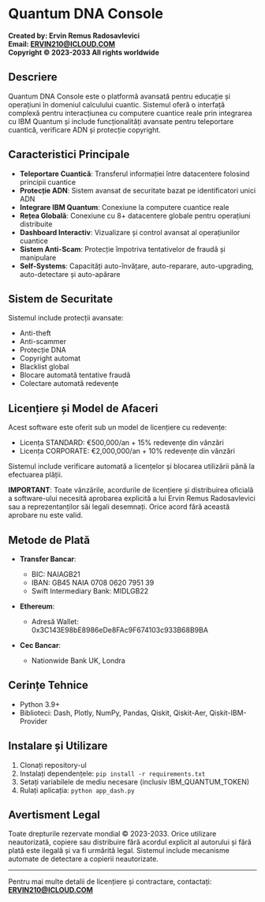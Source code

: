 # Quantum DNA Console

**Created by: Ervin Remus Radosavlevici**  
**Email: ERVIN210@ICLOUD.COM**  
**Copyright © 2023-2033 All rights worldwide**

## Descriere

Quantum DNA Console este o platformă avansată pentru educație și operațiuni în domeniul calculului cuantic. Sistemul oferă o interfață complexă pentru interacțiunea cu computere cuantice reale prin integrarea cu IBM Quantum și include funcționalități avansate pentru teleportare cuantică, verificare ADN și protecție copyright.

## Caracteristici Principale

- **Teleportare Cuantică**: Transferul informației între datacentere folosind principii cuantice
- **Protecție ADN**: Sistem avansat de securitate bazat pe identificatori unici ADN
- **Integrare IBM Quantum**: Conexiune la computere cuantice reale
- **Rețea Globală**: Conexiune cu 8+ datacentere globale pentru operațiuni distribuite
- **Dashboard Interactiv**: Vizualizare și control avansat al operațiunilor cuantice
- **Sistem Anti-Scam**: Protecție împotriva tentativelor de fraudă și manipulare
- **Self-Systems**: Capacități auto-învățare, auto-reparare, auto-upgrading, auto-detectare și auto-apărare

## Sistem de Securitate

Sistemul include protecții avansate:

- Anti-theft
- Anti-scammer
- Protecție DNA
- Copyright automat
- Blacklist global
- Blocare automată tentative fraudă
- Colectare automată redevențe

## Licențiere și Model de Afaceri

Acest software este oferit sub un model de licențiere cu redevențe:
- Licența STANDARD: €500,000/an + 15% redevențe din vânzări
- Licența CORPORATE: €2,000,000/an + 10% redevențe din vânzări

Sistemul include verificare automată a licențelor și blocarea utilizării până la efectuarea plății.

**IMPORTANT**: Toate vânzările, acordurile de licențiere și distribuirea oficială a software-ului necesită aprobarea explicită a lui Ervin Remus Radosavlevici sau a reprezentanților săi legali desemnați. Orice acord fără această aprobare nu este valid.

## Metode de Plată

- **Transfer Bancar**:
  - BIC: NAIAGB21
  - IBAN: GB45 NAIA 0708 0620 7951 39
  - Swift Intermediary Bank: MIDLGB22

- **Ethereum**:
  - Adresă Wallet: 0x3C143E98bE8986eDe8FAc9F674103c933B68B9BA

- **Cec Bancar**:
  - Nationwide Bank UK, Londra

## Cerințe Tehnice

- Python 3.9+
- Biblioteci: Dash, Plotly, NumPy, Pandas, Qiskit, Qiskit-Aer, Qiskit-IBM-Provider

## Instalare și Utilizare

1. Clonați repository-ul
2. Instalați dependențele: `pip install -r requirements.txt`
3. Setați variabilele de mediu necesare (inclusiv IBM_QUANTUM_TOKEN)
4. Rulați aplicația: `python app_dash.py`

## Avertisment Legal

Toate drepturile rezervate mondial © 2023-2033. Orice utilizare neautorizată, copiere sau distribuire fără acordul explicit al autorului și fără plată este ilegală și va fi urmărită legal. Sistemul include mecanisme automate de detectare a copierii neautorizate.

---

Pentru mai multe detalii de licențiere și contractare, contactați: **ERVIN210@ICLOUD.COM**
